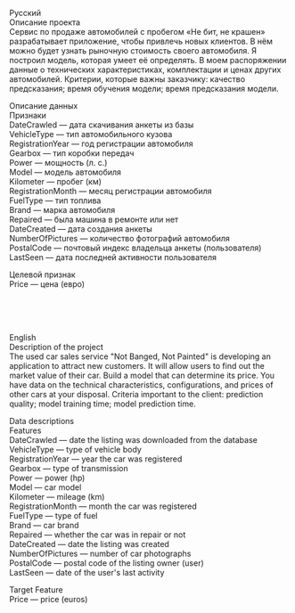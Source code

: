 Русский <br>
Описание проекта <br>
Сервис по продаже автомобилей с пробегом «Не бит, не крашен» разрабатывает приложение, чтобы привлечь новых клиентов. В нём можно будет узнать рыночную стоимость своего автомобиля. Я построил модель, которая умеет её определять. В моем распоряжении данные о технических характеристиках, комплектации и ценах других автомобилей. Критерии, которые важны заказчику: качество предсказания; время обучения модели; время предсказания модели. <br>

Описание данных <br>
Признаки <br>
DateCrawled — дата скачивания анкеты из базы <br>
VehicleType — тип автомобильного кузова <br>
RegistrationYear — год регистрации автомобиля <br>
Gearbox — тип коробки передач <br>
Power — мощность (л. с.) <br>
Model — модель автомобиля <br>
Kilometer — пробег (км) <br>
RegistrationMonth — месяц регистрации автомобиля <br>
FuelType — тип топлива <br>
Brand — марка автомобиля <br>
Repaired — была машина в ремонте или нет <br>
DateCreated — дата создания анкеты <br>
NumberOfPictures — количество фотографий автомобиля <br>
PostalCode — почтовый индекс владельца анкеты (пользователя) <br>
LastSeen — дата последней активности пользователя <br>

Целевой признак <br>
Price — цена (евро) <br>


<br>
<br>
<br>

English <br>
Description of the project <br>
The used car sales service "Not Banged, Not Painted" is developing an application to attract new customers. It will allow users to find out the market value of their car.
Build a model that can determine its price. You have data on the technical characteristics, configurations, and prices of other cars at your disposal. Criteria important to the client:
prediction quality;
model training time;
model prediction time.
<br>

Data descriptions <br>
Features <br>
DateCrawled — date the listing was downloaded from the database <br>
VehicleType — type of vehicle body <br>
RegistrationYear — year the car was registered <br>
Gearbox — type of transmission <br>
Power — power (hp) <br>
Model — car model <br>
Kilometer — mileage (km) <br>
RegistrationMonth — month the car was registered <br>
FuelType — type of fuel <br>
Brand — car brand <br>
Repaired — whether the car was in repair or not <br>
DateCreated — date the listing was created  <br>
NumberOfPictures — number of car photographs <br>
PostalCode — postal code of the listing owner (user) <br>
LastSeen — date of the user's last activity <br>

Target Feature <br>
Price — price (euros) <br>


